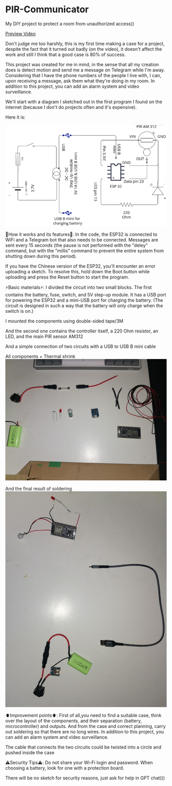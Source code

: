 # PIR-Communicator

My DIY project to protect a room from unauthorized access))

[Preview Video ](https://drive.google.com/file/d/1OLRuA5nBzqJ-8at_WL5AkTt9_fnpMwa0/view?usp=sharing) 

Don't judge me too harshly, this is my first time making a case for a project, despite the fact that 
it turned out badly (on the video), it doesn't affect the work and still I think that a good case is 
80% of success.

This project was created for me in mind, in the sense that all my creation does is detect motion
and send me a message on Telegram while I'm away. Considering that I have the phone numbers of the people 
I live with, I can, upon receiving a message, ask them what they're doing in my room.
In addition to this project, you can add an alarm system and video surveillance.

We'll start with a diagram I sketched out in the first program I found on the internet
(because I don't do projects often and it's expensive). 

Here it is:

![Diagram](1.jpg)

🔧How it works and its features🔧:
In the code, the ESP32 is connected to WiFi and a Telegram bot that also needs to be connected. 
Messages are sent every 15 seconds (the pause is not performed with the "deley" command, but with the 
"millis" command to prevent the entire system from shutting down during this period).

If you have the Chinese version of the ESP32, you'll encounter an error uploading a sketch. 
To resolve this, hold down the Boot button while uploading and press the Reset button to start the program.

⚡Basic materials⚡: 
I divided the circuit into two small blocks. 
 The first contains the battery, fuse, switch, and 5V step-up module. 
 It has a USB port for powering the ESP32 and a mini-USB port for charging the battery.
 (The circuit is designed in such a way that the battery will only charge when the switch is on.)

I mounted the components using double-sided tape/3M
 
 And the second one contains the controller itself, a 220 Ohm resistor, an LED, and the main PIR sensor AM312

And a simple connection of two circuits with a USB to USB B mini cable

All components + Thermal shrink
![all components](2.jpg)

And the final result of soldering
![Soldering](3.jpg)

⬆️Improvement points⬆️:
First of all,you need to find a suitable case, think over the layout of the components, and their separation
(battery, microcontroller) and outputs.
And from the case and correct planning, carry out soldering so that there are no long wires.
In addition to this project, you can add an alarm system and video surveillance.
  
The cable that connects the two circuits could be twisted into a circle and pushed inside the case

⚠️Security Tips⚠️:
Do not share your Wi-Fi login and password.
When choosing a battery, look for one with a protection board.

There will be no sketch for security reasons, just ask for help in GPT chat)))


 
